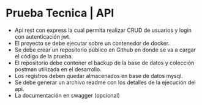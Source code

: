 # Prueba Tecnica | API

- Api rest con express la cual permita realizar CRUD de usuarios y login con autenticación jwt.
- El proyecto se debe ejecutar sobre un contenedor de docker.
- Se debe crear un repositorio público en Github en donde se va a cargar el código de la prueba.
- El repositorio debe contener el backup de la base de datos y colección postman utilizada en el desarrollo.
- Los registros deben quedar almacenados en base de datos mysql.
- Se debe generar un archivo readme con los detalles de la ejecución del api.
- La documentación en swagger (opcional)
